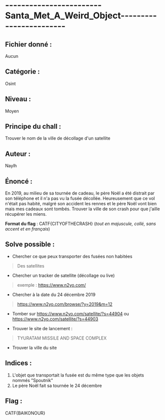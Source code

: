 # ------------------------Santa_Met_A_Weird_Object------------------------

## Fichier donné : 
Aucun

## Catégorie : 
Osint

## Niveau : 
Moyen

## Principe du chall : 
Trouver le nom de la ville de décollage d'un satellite

## Auteur : 
Naylh

## Énoncé : 
En 2019, au milieu de sa tournée de cadeau, le père Noël a été distrait par son téléphone et il n'a pas vu la fusée décollée. Heureusement que ce vol n'était pas habité, malgré son accident les rennes et le père Noël vont bien mais mes cadeaux sont tombés. Trouver la ville de son crash pour que j'aille récupérer les miens.

**Format du flag** : CATF{CITYOFTHECRASH} (*tout en majuscule, collé, sans accent et en français*)

## Solve possible : 
- Chercher ce que peux transporter des fusées non habitées

> Des satellites

- Chercher un tracker de satellite (décollage ou live) 

> exemple : https://www.n2yo.com/

- Chercher à la date du 24 décembre 2019

> https://www.n2yo.com/browse/?y=2019&m=12

- Tomber sur https://www.n2yo.com/satellite/?s=44904 ou https://www.n2yo.com/satellite/?s=44903

- Trouver le site de lancement : 

> TYURATAM MISSILE AND SPACE COMPLEX

- Trouver la ville du site

## Indices :
1. L'objet que transportait la fusée est du même type que les objets nommés "Spoutnik" 
2. Le père Noël fait sa tournée le 24 décembre

## Flag : 
CATF{BAIKONOUR}